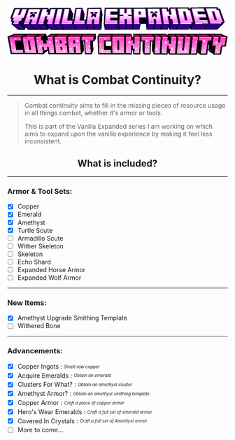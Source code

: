 <div align="center">
  <img align="center" src="combat_continuity.png" alt="Vanilla Expanded x Combat Continuity Logo"/>
</div>

# <h1 align="center"> What is Combat Continuity? </h1>

---

>Combat continuity aims to fill in the missing pieces of resource usage in all things combat, whether it's armor or tools.
> 
> This is part of the Vanilla Expanded series I am working on which aims to expand upon the vanilla experience by making it feel less inconsistent.

<h2 align="center"> What is included? </h2>

---

### Armor & Tool Sets:
- [x] Copper
- [x] Emerald
- [x] Amethyst
- [x] Turtle Scute
- [ ] Armadillo Scute
- [ ] Wither Skeleton 
- [ ] Skeleton
- [ ] Echo Shard
- [ ] Expanded Horse Armor
- [ ] Expanded Wolf Armor

---

### New Items:
- [x] Amethyst Upgrade Smithing Template
- [ ] Withered Bone

---

### Advancements:
- [x] Copper Ingots : *<sub><sup> Smelt raw copper</sup></sub>*
- [x] Acquire Emeralds : *<sub><sup> Obtain an emerald</sup></sub>*
- [x] Clusters For What? : *<sub><sup> Obtain an amethyst cluster</sup></sub>*
- [x] Amethyst Armor? : *<sub><sup> Obtain an amethyst smithing template</sup></sub>*
- [x] Copper Armor : *<sub><sup> Craft a piece of copper armor</sup></sub>*
- [x] Hero's Wear Emeralds : *<sub><sup> Craft a full set of emerald armor</sup></sub>*
- [x] Covered In Crystals : *<sub><sup> Craft a full set of Amethyst armor</sup></sub>*
- [ ] More to come...